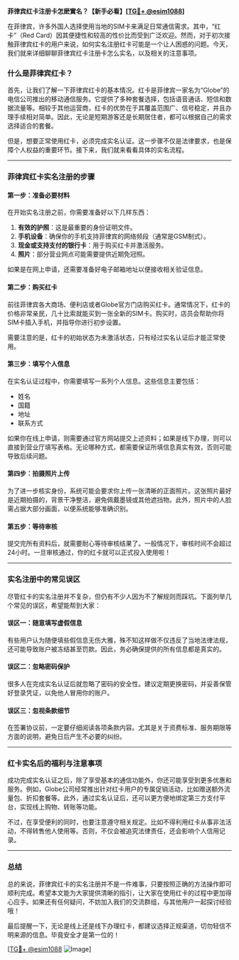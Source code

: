 **菲律宾红卡注册卡怎麽實名？【新手必看】[[TG💪+ @esim1088](https://t.me/s/esim1088)]**

在菲律宾，许多外国人选择使用当地的SIM卡来满足日常通信需求。其中，“红卡”（Red Card）因其便捷性和较高的性价比而受到广泛欢迎。然而，对于初次接触菲律宾红卡的用户来说，如何实名注册红卡可能是一个让人困惑的问题。今天，我们就来详细聊聊菲律宾红卡注册卡怎么实名，以及相关的注意事项。

### **什么是菲律宾红卡？**

首先，让我们了解一下菲律宾红卡的基本情况。红卡是菲律宾一家名为“Globe”的电信公司推出的移动通信服务。它提供了多种套餐选择，包括语音通话、短信和数据流量等。相较于其他运营商，红卡的优势在于其覆盖范围广、信号稳定，并且办理手续相对简单。因此，无论是短期游客还是长期居住者，都可以根据自己的需求选择适合的套餐。

但是，想要正常使用红卡，必须完成实名认证。这一步骤不仅是法律要求，也是保障个人权益的重要环节。接下来，我们就来看看具体的实名流程。

---

### **菲律宾红卡实名注册的步骤**

#### **第一步：准备必要材料**
在开始实名注册之前，你需要准备好以下几样东西：
1. **有效的护照**：这是最重要的身份证明文件。
2. **手机设备**：确保你的手机支持菲律宾的网络频段（通常是GSM制式）。
3. **现金或支持支付的银行卡**：用于购买红卡并激活服务。
4. **照片**：部分营业网点可能需要提供近期免冠照。

如果是在网上申请，还需要准备好电子邮箱地址以便接收相关验证信息。

#### **第二步：购买红卡**
前往菲律宾各大商场、便利店或者Globe官方门店购买红卡。通常情况下，红卡的价格非常亲民，几十比索就能买到一张全新的SIM卡。购买时，店员会帮助你将SIM卡插入手机，并指导你进行初步设置。

需要注意的是，红卡的初始状态为未激活状态，只有经过实名认证后才能正常使用。

#### **第三步：填写个人信息**
在实名认证过程中，你需要填写一系列个人信息。这些信息主要包括：
- 姓名
- 国籍
- 地址
- 联系方式

如果你在线上申请，则需要通过官方网站提交上述资料；如果是线下办理，则可以直接到营业厅填写表格。无论哪种方式，都需要保证所填信息真实有效，否则可能导致后续问题。

#### **第四步：拍摄照片上传**
为了进一步核实身份，系统可能会要求你上传一张清晰的正面照片。这张照片最好是近期拍摄的，背景干净整洁，避免佩戴墨镜或其他遮挡物。此外，照片中的人脸需占据大部分画面，以便系统能够准确识别。

#### **第五步：等待审核**
提交完所有资料后，就需要耐心等待审核结果了。一般情况下，审核时间不会超过24小时。一旦审核通过，你的红卡就可以正式投入使用啦！

---

### **实名注册中的常见误区**

尽管红卡的实名注册并不复杂，但仍有不少人因为不了解规则而踩坑。下面列举几个常见的误区，希望能帮到大家：

#### **误区一：随意填写虚假信息**
有些用户认为随便填些假信息无伤大雅，殊不知这样做不仅违反了当地法律法规，还可能导致账户被冻结甚至罚款。因此，务必确保提供的所有信息都是真实的。

#### **误区二：忽略密码保护**
很多人在完成实名认证后就忽略了密码的安全性。建议定期更换密码，并妥善保管好登录凭证，以免他人冒用你的账户。

#### **误区三：忽视条款细节**
在签署协议前，一定要仔细阅读各项条款内容。尤其是关于资费标准、服务期限等方面的说明，避免日后产生不必要的纠纷。

---

### **红卡实名后的福利与注意事项**

成功完成实名认证之后，除了享受基本的通信功能外，你还可能享受到更多优惠和服务。例如，Globe公司经常推出针对红卡用户的专属促销活动，比如赠送额外流量包、折扣套餐等。此外，通过实名认证后，还可以更方便地绑定第三方支付平台，实现线上购物、转账等功能。

不过，在享受便利的同时，也要注意遵守相关规定。比如不得利用红卡从事非法活动，不得转售他人使用等。否则，不仅会被追究法律责任，还会影响个人信用记录。

---

### **总结**

总的来说，菲律宾红卡的实名注册并不是一件难事，只要按照正确的方法操作即可顺利完成。希望本文能为大家提供清晰的指引，让大家在使用红卡的过程中更加得心应手。如果还有任何疑问，不妨加入我们的交流群组，与其他用户一起探讨经验哦！

最后提醒一下，无论是线上还是线下办理红卡，都建议选择正规渠道，切勿轻信不明来源的信息。毕竟安全才是第一位的！

[[TG💪+ @esim1088](https://t.me/s/esim1088) ![Image](https://i.postimg.cc/4NQfJmqS/Snipaste-2025-05-13-00-14-12.png)]